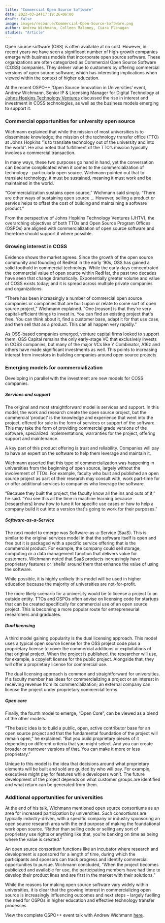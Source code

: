```yaml
---
title: "Commercial Open Source Software"
date: 2023-03-24T17:19:26+06:00
draft: false
image: images/resource/Commercial-Open-Source-Software.png
author: Andrew Wichmann, Colleen Maloney, Ciara Flanagan
studies: "Article"
---
```


Open source software (OSS) is often available at no cost. However, in recent years we have seen a significant number of high-growth companies emerge with business models that incorporate open source software. These organizations are often categorized as Commercial Open Source Software (COSS) companies. They deliver value to customers by offering commercial versions of open source software, which has interesting implications when viewed within the context of higher education.

At the recent OSPO++ ‘Open Source Innovation in Universities’ event, Andrew Wichmann, Senior IP & Licensing Manager for Digital Technology at [Johns Hopkins Technology Ventures](https://ventures.jhu.edu/) discussed the rise in interest and investment in COSS technologies, as well as the business models emerging to support it.

### Commercial opportunities for university open source

Wichmann explained that while the mission of most universities is to disseminate knowledge; the mission of the technology transfer office (TTO) at Johns Hopkins “is to translate technology out of the university and into the world”. He also noted that fulfillment of the TTO’s mission typically involves a commercial transaction. 

In many ways, these two purposes go hand in hand, yet the conversation can become complicated when it comes to the commercialization of technology - particularly open source. Wichmann pointed out that to translate technology, it must be sustained, meaning it must work and be maintained in the world.

“Commercialization sustains open source,” Wichmann said simply. “There are other ways of sustaining open source … However, selling a product or service helps to offset the cost of building and maintaining a software product.” 

From the perspective of Johns Hopkins Technology Ventures (JHTV), the overarching objectives of both TTOs and Open Source Program Offices (OSPOs) are aligned with commercialization of open source software and therefore should support it where possible.

### Growing interest in COSS

Evidence shows the market agrees. Since the growth of the open source community and founding of RedHat in the early ‘90s, OSS has gained a solid foothold in commercial technology. While the early days concentrated the commercial value of open source within RedHat, the past two decades have seen that change dramatically. Exponentially greater volume and value of COSS exists today; and it is spread across multiple private companies and organizations.

“There has been increasingly a number of commercial open source companies or companies that are built upon or relate to some sort of open source project,” Wichmann explained. “One [reason] is that they're very capital-efficient things to invest in. You can find an existing project that's free. You can think about it, find a customer base, adapt it for that use case, and then sell that as a product. This can all happen very rapidly.”

As OSS-based companies emerged, venture capital firms looked to support them. OSS Capital remains the only early-stage VC that exclusively invests in COSS companies, but many of the major VCs like Y Combinator, A16z and others have made significant investments as well. This points to increasing interest from investors in building companies around open source projects.

### Emerging models for commercialization

Developing in parallel with the investment are new models for COSS companies.

##### Services and support

The original and most straightforward model is services and support. In this model, the work and research create the open source project, but the commercial ‘product’ is the knowledge and experience that went into the project, offered for sale in the form of services or support of the software. This may take the form of providing commercial grade versions of the software, specialized implementations, warranties for the project, offering support and maintenance. 

A key part of this product offering is trust and reliability. Companies will pay to have an expert on the software to help them leverage and maintain it.

Wichmann asserted that this type of commercialization was happening in universities from the beginning of open source, largely without the involvement of TTOs. For example, faculty who built and published an open source project as part of their research may consult with, work part-time for or offer additional services to companies who leverage the software. 

“Because they built the project, the faculty know all the ins and outs of it,” he said. “You see this all the time in machine learning because [researchers] know how to tune it for specific use cases or how to help a company build it out into a version that's going to work for their purposes.”

##### Software-as-a-Service

The next model to emerge was Software-as-a-Service (SaaS). This is similar to the original services model in that the software itself is open and free but it is packaged with a specific service offering that is the commercial product. For example, the company could sell storage, computing or a data management function that delivers value for customers. Wichmann noted that SaaS products increasingly have proprietary features or ‘shells’ around them that enhance the value of using the software.

While possible, it is highly unlikely this model will be used in higher education because the majority of universities are not-for-profit. 

The more likely scenario for a university would be to license a project to an outside entity. TTOs and OSPOs often advise on licensing code for startups that can be created specifically for commercial use of an open source project. This is becoming a more popular route for entrepreneurial researchers and graduates.

##### Dual licensing

A third model gaining popularity is the dual licensing approach. This model uses a typical open source license for the OSS project code plus a proprietary license to cover the commercial additions or exploitations of that original project. When the project is published, the researcher will use, for example, a copyleft license for the public project. Alongside that, they will offer a proprietary license for commercial use.

The dual licensing approach is common and straightforward for universities. If a faculty member has ideas for commercializing a project or an interest in receiving revenue from its commercialization; an external company can license the project under proprietary commercial terms.

##### Open core

Finally, the fourth model to emerge, “Open Core”, can be viewed as a blend of the other models. 

“The basic idea is to build a public, open, active contributor base for an open source project and that the fundamental foundation of the project will remain open,” he explained. “But you build proprietary pieces of it depending on different criteria that you might select. And you can create broader or narrower versions of that. You can make it more or less proprietary.”

Unique to this model is the idea that decisions around what proprietary elements will be built and sold are guided by who will pay. For example, executives might pay for features while developers won’t. The future development of the project depends on what customer groups are identified and what return can be generated from them.

### Additional opportunities for universities

At the end of his talk, Wichmann mentioned open source consortiums as an area for increased participation by universities. Such consortiums are typically industry-driven, with a specific company or industry sponsoring an open source research area with the end purpose of making the foundational work open source. “Rather than selling code or selling any sort of proprietary use rights or anything like that, you're banking on time as being where the value is created.”

An open source consortium functions like an incubator where research and development is sponsored for a length of time, during which the participants and sponsors can track progress and identify commercial opportunities to pursue. Wichmann concluded, “When the project becomes publicized and available for use, the participating members have had time to develop their product lines and are first in the market with their solutions.”

While the reasons for making open source software vary widely within universities, it is clear that the growing interest in commercializing open source is increasingly influencing outcomes and next steps – largely fuelling the need for OSPOs in higher education and effective technology transfer processes.

View the complete OSPO++ event talk with Andrew Wichmann [here](https://www.youtube.com/watch?v=qL1CPIdD6IM).